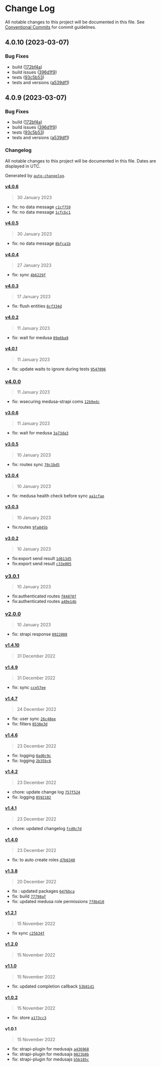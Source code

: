 # Change Log

All notable changes to this project will be documented in this file.
See [Conventional Commits](https://conventionalcommits.org) for commit guidelines.

## 4.0.10 (2023-03-07)


### Bug Fixes

* build ([172bf4a](https://github.com/SGFGOV/medusa-strapi-repo/commit/172bf4adfb02e739aafc1165d4f80e949b85c63f))
* build issues ([396d1f9](https://github.com/SGFGOV/medusa-strapi-repo/commit/396d1f9e50a750f0e732b8bc6bf1f6ba58bb1103))
* tests ([93c5b53](https://github.com/SGFGOV/medusa-strapi-repo/commit/93c5b530dbf9fb85a04c657729b5227dddf3f22b))
* tests and versions ([a539df1](https://github.com/SGFGOV/medusa-strapi-repo/commit/a539df182f18795bb48d915506253cfc56822113))





## 4.0.9 (2023-03-07)


### Bug Fixes

* build ([172bf4a](https://github.com/SGFGOV/medusa-strapi-repo/commit/172bf4adfb02e739aafc1165d4f80e949b85c63f))
* build issues ([396d1f9](https://github.com/SGFGOV/medusa-strapi-repo/commit/396d1f9e50a750f0e732b8bc6bf1f6ba58bb1103))
* tests ([93c5b53](https://github.com/SGFGOV/medusa-strapi-repo/commit/93c5b530dbf9fb85a04c657729b5227dddf3f22b))
* tests and versions ([a539df1](https://github.com/SGFGOV/medusa-strapi-repo/commit/a539df182f18795bb48d915506253cfc56822113))





### Changelog

All notable changes to this project will be documented in this file. Dates are displayed in UTC.

Generated by [`auto-changelog`](https://github.com/CookPete/auto-changelog).

#### [v4.0.6](https://github.com/SGFGOV/strapi-plugin-medusajs/compare/v4.0.5...v4.0.6)

> 30 January 2023

- fix: no data message [`c1cf759`](https://github.com/SGFGOV/strapi-plugin-medusajs/commit/c1cf75983953f2da0164cd20b78de5df1817a18c)
- fix: no data message [`1cfcbc1`](https://github.com/SGFGOV/strapi-plugin-medusajs/commit/1cfcbc1ff1181cb0ef07ccaa49ff28031535b382)

#### [v4.0.5](https://github.com/SGFGOV/strapi-plugin-medusajs/compare/v4.0.4...v4.0.5)

> 30 January 2023

- fix: no data message [`8bfca1b`](https://github.com/SGFGOV/strapi-plugin-medusajs/commit/8bfca1b7b4714b5348e48baf3f2f51168aa8884e)

#### [v4.0.4](https://github.com/SGFGOV/strapi-plugin-medusajs/compare/v4.0.3...v4.0.4)

> 27 January 2023

- fix: sync [`4b6229f`](https://github.com/SGFGOV/strapi-plugin-medusajs/commit/4b6229fc584fff095ddb6cb6f428cde272c44016)

#### [v4.0.3](https://github.com/SGFGOV/strapi-plugin-medusajs/compare/v4.0.2...v4.0.3)

> 17 January 2023

- fix: flush entities [`8cf334d`](https://github.com/SGFGOV/strapi-plugin-medusajs/commit/8cf334dd161d9890f0a76eefc72307433bfc8072)

#### [v4.0.2](https://github.com/SGFGOV/strapi-plugin-medusajs/compare/v4.0.1...v4.0.2)

> 11 January 2023

- fix: wait for medusa [`09e6ba9`](https://github.com/SGFGOV/strapi-plugin-medusajs/commit/09e6ba91da18d21d51be55073f9e0397ce515ba5)

#### [v4.0.1](https://github.com/SGFGOV/strapi-plugin-medusajs/compare/v4.0.0...v4.0.1)

> 11 January 2023

- fix: update waits to ignore during tests [`9547096`](https://github.com/SGFGOV/strapi-plugin-medusajs/commit/9547096f83f8429c74da18de673ae9e2aa159c38)

### [v4.0.0](https://github.com/SGFGOV/strapi-plugin-medusajs/compare/v3.0.6...v4.0.0)

> 11 January 2023

- fix: wsecuring medusa-strapi coms [`12b9edc`](https://github.com/SGFGOV/strapi-plugin-medusajs/commit/12b9edc3959da5120d1a14f6de7d47d2434e50d9)

#### [v3.0.6](https://github.com/SGFGOV/strapi-plugin-medusajs/compare/v3.0.5...v3.0.6)

> 11 January 2023

- fix: wait for medusa [`3a73da3`](https://github.com/SGFGOV/strapi-plugin-medusajs/commit/3a73da35c38b245f0473e9e73e3629e7296a2914)

#### [v3.0.5](https://github.com/SGFGOV/strapi-plugin-medusajs/compare/v3.0.4...v3.0.5)

> 10 January 2023

- fix: routes sync [`70c1bd5`](https://github.com/SGFGOV/strapi-plugin-medusajs/commit/70c1bd59576c5e0d28e0b01f9665c76263648e22)

#### [v3.0.4](https://github.com/SGFGOV/strapi-plugin-medusajs/compare/v3.0.3...v3.0.4)

> 10 January 2023

- fix: medusa health check before sync [`aa1cfae`](https://github.com/SGFGOV/strapi-plugin-medusajs/commit/aa1cfae92e23a8f7ab1406fa673ae29048ec7f56)

#### [v3.0.3](https://github.com/SGFGOV/strapi-plugin-medusajs/compare/v3.0.2...v3.0.3)

> 10 January 2023

- fix:routes [`9fa845b`](https://github.com/SGFGOV/strapi-plugin-medusajs/commit/9fa845b24b269e6c57a1030364d534388fa4e42f)

#### [v3.0.2](https://github.com/SGFGOV/strapi-plugin-medusajs/compare/v3.0.1...v3.0.2)

> 10 January 2023

- fix:export send result [`1d613d5`](https://github.com/SGFGOV/strapi-plugin-medusajs/commit/1d613d512f1567a6c2a13ac709065cdb5e7c982b)
- fix:export send result [`c33e005`](https://github.com/SGFGOV/strapi-plugin-medusajs/commit/c33e005cf96b0b938bfd5fc83c2be96dd7bf1dcf)

### [v3.0.1](https://github.com/SGFGOV/strapi-plugin-medusajs/compare/v2.0.0...v3.0.1)

> 10 January 2023

- fix:authenticated routes [`f84878f`](https://github.com/SGFGOV/strapi-plugin-medusajs/commit/f84878f9a534df80281053f1836a5b82dcc94f76)
- fix:authenticated routes [`a40e14b`](https://github.com/SGFGOV/strapi-plugin-medusajs/commit/a40e14bbfdfff4f03defdbd8449960adc5dcc35a)

### [v2.0.0](https://github.com/SGFGOV/strapi-plugin-medusajs/compare/v1.4.10...v2.0.0)

> 10 January 2023

- fix: strapi response [`0922808`](https://github.com/SGFGOV/strapi-plugin-medusajs/commit/0922808d2131d0bb9f2d262ab0c5e3a145888c36)

#### [v1.4.10](https://github.com/SGFGOV/strapi-plugin-medusajs/compare/v1.4.9...v1.4.10)

> 31 December 2022

#### [v1.4.9](https://github.com/SGFGOV/strapi-plugin-medusajs/compare/v1.4.7...v1.4.9)

> 31 December 2022

- fix: sync [`cce57ee`](https://github.com/SGFGOV/strapi-plugin-medusajs/commit/cce57eea4dc3c913eda3ea2377bfb2a60e968dce)

#### [v1.4.7](https://github.com/SGFGOV/strapi-plugin-medusajs/compare/v1.4.6...v1.4.7)

> 24 December 2022

- fix: user sync [`26c48ee`](https://github.com/SGFGOV/strapi-plugin-medusajs/commit/26c48ee79e04dd147be2084b156e9e13f4bd77aa)
- fix: filters [`0538e3d`](https://github.com/SGFGOV/strapi-plugin-medusajs/commit/0538e3d100bc6beabad7ba47bf7eca134d357791)

#### [v1.4.6](https://github.com/SGFGOV/strapi-plugin-medusajs/compare/v1.4.2...v1.4.6)

> 23 December 2022

- fix: logging [`0ad0c9c`](https://github.com/SGFGOV/strapi-plugin-medusajs/commit/0ad0c9c925b1fbf74dcf4b67b826afbd3d01f4b5)
- fix: logging [`2b35bc6`](https://github.com/SGFGOV/strapi-plugin-medusajs/commit/2b35bc64998b048a25a63dc2ddd13f69977c142c)

#### [v1.4.2](https://github.com/SGFGOV/strapi-plugin-medusajs/compare/v1.4.1...v1.4.2)

> 23 December 2022

- chore: update change log [`757f524`](https://github.com/SGFGOV/strapi-plugin-medusajs/commit/757f5241f845067cc4982fda5181a630a015b559)
- fix: logging [`0592182`](https://github.com/SGFGOV/strapi-plugin-medusajs/commit/0592182e356dbbd5f272da730ba36847b713665e)

#### [v1.4.1](https://github.com/SGFGOV/strapi-plugin-medusajs/compare/v1.4.0...v1.4.1)

> 23 December 2022

- chore: updated changelog [`fcd0c7d`](https://github.com/SGFGOV/strapi-plugin-medusajs/commit/fcd0c7d1d0985963f353c5bef9c121cdf746085e)

#### [v1.4.0](https://github.com/SGFGOV/strapi-plugin-medusajs/compare/v1.3.8...v1.4.0)

> 23 December 2022

- fix: to auto create roles [`d7b6348`](https://github.com/SGFGOV/strapi-plugin-medusajs/commit/d7b6348c97a42b6bfac1b84fd577d75e9fe3f4d8)

#### [v1.3.8](https://github.com/SGFGOV/strapi-plugin-medusajs/compare/v1.2.1...v1.3.8)

> 20 December 2022

- fix : updated packages [`6476bca`](https://github.com/SGFGOV/strapi-plugin-medusajs/commit/6476bcab89100f7b7a3bc0614993d499856b23ab)
- fix: build [`77798af`](https://github.com/SGFGOV/strapi-plugin-medusajs/commit/77798af3027a54a86d4fa91466e36e39e842586d)
- fix: updated medusa role permissions [`7f8b410`](https://github.com/SGFGOV/strapi-plugin-medusajs/commit/7f8b410ce33d75f706fd07ac78746adf20414d75)

#### [v1.2.1](https://github.com/SGFGOV/strapi-plugin-medusajs/compare/v1.2.0...v1.2.1)

> 15 November 2022

- fix sync [`c25b34f`](https://github.com/SGFGOV/strapi-plugin-medusajs/commit/c25b34feaa0657dcaa31a8b3865f347b44be5978)

#### [v1.2.0](https://github.com/SGFGOV/strapi-plugin-medusajs/compare/v1.1.0...v1.2.0)

> 15 November 2022

#### [v1.1.0](https://github.com/SGFGOV/strapi-plugin-medusajs/compare/v1.0.2...v1.1.0)

> 15 November 2022

- fix: updated completion callback [`53b81d1`](https://github.com/SGFGOV/strapi-plugin-medusajs/commit/53b81d1c04615a8b8d4b9461f38849ec3e773611)

#### [v1.0.2](https://github.com/SGFGOV/strapi-plugin-medusajs/compare/v1.0.1...v1.0.2)

> 15 November 2022

- fix: store [`a173cc3`](https://github.com/SGFGOV/strapi-plugin-medusajs/commit/a173cc38e6f74bac11b1733f44d7bc823995e81d)

#### v1.0.1

> 15 November 2022

- fix: strapi-plugin for medusajs [`a436968`](https://github.com/SGFGOV/strapi-plugin-medusajs/commit/a436968f716fef142c5a1901bf6b397fcd0c9a4e)
- fix: strapi-plugin for medusajs [`0823b8b`](https://github.com/SGFGOV/strapi-plugin-medusajs/commit/0823b8be67c851d43b67e1b6ebf0c1edb3f13e05)
- fix: strapi-plugin for medusajs [`b5b185c`](https://github.com/SGFGOV/strapi-plugin-medusajs/commit/b5b185c3c92cf1e0b78fc466b593613aaed245fa)
